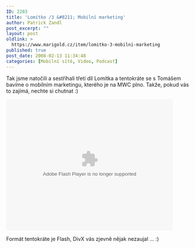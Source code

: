 ```yaml
---
ID: 2203
title: 'Lomítko /3 &#8211; Mobilní marketing'
author: Patrick Zandl
post_excerpt: ""
layout: post
oldlink: >
  https://www.marigold.cz/item/lomitko-3-mobilni-marketing
published: true
post_date: 2008-02-13 11:34:48
categories: [Mobilní sítě, Video, Podcast]
---
```

Tak jsme natočili a sestříhali třetí díl Lomítka a tentokráte se s Tomášem bavíme o mobilním marketingu, kterého je na MWC plno. Takže, pokud vás to zajímá, nechte si chutnat :)

<object height="354" width="450"><param name="movie" value="http://www.stream.cz/object/36499-lomitko-3-mwc2008"><param name="allowfullscreen" value="true"><param name="wmode" value="transparent"><embed src="http://www.stream.cz/object/36499-lomitko-3-mwc2008" type="application/x-shockwave-flash" wmode="transparent" allowfullscreen="true" height="354" width="450"></object>

Formát tentokráte je Flash, DivX vás zjevně nějak nezaujal ... :)